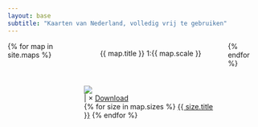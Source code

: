 ```yaml
---
layout: base
subtitle: "Kaarten van Nederland, volledig vrij te gebruiken"
---
```

<section class="section maps">
  <div class="container">
    <div class="columns is-multiline">
      {% for map in site.maps %}
      <div class="column is-half-tablet is-one-third-desktop">
        <div class="card">
          <header class="card-header">
            <p class="card-header-title">
              {{ map.title }} <span class="tag is-light">1:{{ map.scale }}</span>
            </p>
          </header>
          <div class="card-content">
            <div class="content">
              <img src="img/{{ map.name }}-thumb.png">
            </div>
          </div>
          <footer class="card-footer download">
            <div href="#" class="card-footer-item">
              <span class="size"></span>
              |
              <span class="width"></span>
              ×
              <span class="height"></span>
              <a href="" target="_blank" download class="download button is-small is-link">Download</a>
            </div>
          </footer>
          <footer class="card-footer sizes">
            {% for size in map.sizes %}
            <a href="#" size="{{ size.size }} MB" width="{{ size.width }}" height="{{ size.height }}" url="{{ size.url }}" class="card-footer-item">{{ size.title }}</a>
            {% endfor %}
          </footer>
        </div>
      </div>
      {% endfor %}
    </div>
  </div>
</section>